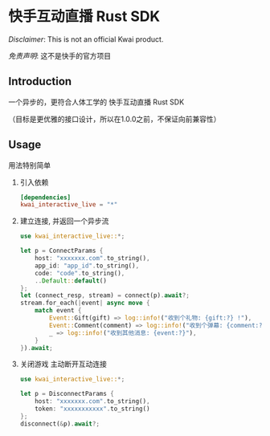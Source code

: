 # 快手互动直播 Rust SDK

_Disclaimer_: This is not an official Kwai product.

_免责声明_: 这不是快手的官方项目

## Introduction

一个异步的，更符合人体工学的 快手互动直播 Rust SDK

（目标是更优雅的接口设计，所以在1.0.0之前，不保证向前兼容性）

## Usage

用法特别简单

1. 引入依赖

    ```toml
    [dependencies]
    kwai_interactive_live = "*"
    ```

1. 建立连接, 并返回一个异步流

    ```rust
    use kwai_interactive_live::*;

    let p = ConnectParams {
        host: "xxxxxxx.com".to_string(),
        app_id: "app_id".to_string(),
        code: "code".to_string(),
        ..Default::default()
    };
    let (connect_resp, stream) = connect(p).await?;
    stream.for_each(|event| async move {
        match event {
            Event::Gift(gift) => log::info!("收到个礼物: {gift:?} !"),
            Event::Comment(comment) => log::info!("收到个弹幕: {comment:?} !"),
            _ => log::info!("收到其他消息: {event:?}"),
        }
    }).await;
    ```

1. 关闭游戏 主动断开互动连接

    ```rust
    use kwai_interactive_live::*;

    let p = DisconnectParams {
        host: "xxxxxxx.com".to_string(),
        token: "xxxxxxxxxxx".to_string()
    };
    disconnect(&p).await?;
    ```
